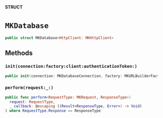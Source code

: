 **STRUCT**

# `MKDatabase`

```swift
public struct MKDatabase<HttpClient: MKHttpClient>
```

## Methods
### `init(connection:factory:client:authenticationToken:)`

```swift
public init(connection: MKDatabaseConnection, factory: MKURLBuilderFactory? = nil, client: HttpClient, authenticationToken: String? = nil)
```

### `perform(request:_:)`

```swift
public func perform<RequestType: MKRequest, ResponseType>(
  request: RequestType,
  _ callback: @escaping ((Result<ResponseType, Error>) -> Void)
) where RequestType.Response == ResponseType
```
